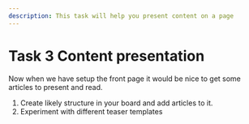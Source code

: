 ```yaml
---
description: This task will help you present content on a page
---
```


# Task 3 Content presentation

Now when we have setup the front page it would be nice to get some articles to present and read.

1. Create likely structure in your board and add articles to it. 
2. Experiment with different teaser templates

